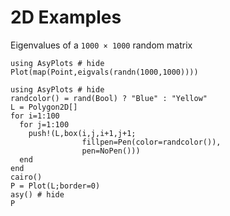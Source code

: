 
# 2D Examples

Eigenvalues of a `1000 × 1000` random matrix

```@example
using AsyPlots # hide
Plot(map(Point,eigvals(randn(1000,1000))))
```

```@example
using AsyPlots # hide
randcolor() = rand(Bool) ? "Blue" : "Yellow"
L = Polygon2D[]
for i=1:100
  for j=1:100
    push!(L,box(i,j,i+1,j+1;
                fillpen=Pen(color=randcolor()),
                pen=NoPen()))
  end
end
cairo()
P = Plot(L;border=0)
asy() # hide
P
```
